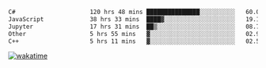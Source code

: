 <!--START_SECTION:waka-->

```txt
C#                     120 hrs 48 mins ███████████████░░░░░░░░░░   60.00 %
JavaScript             38 hrs 33 mins  ████▓░░░░░░░░░░░░░░░░░░░░   19.15 %
Jupyter                17 hrs 31 mins  ██▒░░░░░░░░░░░░░░░░░░░░░░   08.70 %
Other                  5 hrs 55 mins   ▓░░░░░░░░░░░░░░░░░░░░░░░░   02.94 %
C++                    5 hrs 11 mins   ▓░░░░░░░░░░░░░░░░░░░░░░░░   02.58 %
```

<!--END_SECTION:waka-->
[![wakatime](https://wakatime.com/badge/user/6c2f442e-41b4-42e3-bc06-d5d8203ad1da.svg)](https://wakatime.com/@6c2f442e-41b4-42e3-bc06-d5d8203ad1da)
